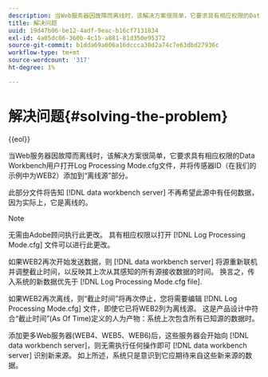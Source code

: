 ```yaml
---
description: 当Web服务器因故障而离线时，该解决方案很简单，它要求具有相应权限的Data Workbench用户打开Log Processing Mode.cfg文件，并将传感器ID（在我们的示例中为WEB2）添加到“离线源”部分。
title: 解决问题
uuid: 19d47b06-be12-4adf-9eac-b16cf7131834
exl-id: 4a05dc06-360b-4c15-a881-81d350e95372
source-git-commit: b1dda69a606a16dccca30d2a74c7e63dbd27936c
workflow-type: tm+mt
source-wordcount: '317'
ht-degree: 1%

---
```


# 解决问题{#solving-the-problem}

{{eol}}

当Web服务器因故障而离线时，该解决方案很简单，它要求具有相应权限的Data Workbench用户打开Log Processing Mode.cfg文件，并将传感器ID（在我们的示例中为WEB2）添加到“离线源”部分。

此部分文件将告知 [!DNL data workbench server] 不再希望此源中有任何数据，因为实际上，它是离线的。

>[!NOTE]
>
>无需由Adobe顾问执行此更改。 具有相应权限以打开 [!DNL Log Processing Mode.cfg] 文件可以进行此更改。

如果WEB2再次开始发送数据，则 [!DNL data workbench server] 将源重新联机并调整截止时间，以反映其上次从其感知的所有源接收数据的时间。 换言之，传入系统的新数据优先于 [!DNL Log Processing Mode.cfg file].

如果WEB2再次离线，则“截止时间”将再次停止，您将需要编辑 [!DNL Log Processing Mode.cfg] 文件，即使它已将WEB2列为离线源。 这是产品设计中符合“截止时间”(As Of Time)定义的人为产物：系统上次包含所有已知源的数据时。

添加更多Web服务器(WEB4、WEB5、WEB6)后，这些服务器会开始向 [!DNL data workbench server]，则无需执行任何操作即可 [!DNL data workbench server] 识别新来源。 如上所述，系统只是意识到它应期待来自这些新来源的数据。
